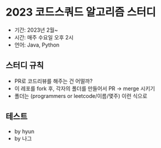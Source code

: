 # 2023 코드스쿼드 알고리즘 스터디

- 기간: 2023년 2월~
- 시간: 매주 수요일 오후 2시
- 언어: Java, Python

## 스터디 규칙
- PR로 코드리뷰를 해주는 건 어떨까?
- 이 레포를 fork 후, 각자의 폴더를 만들어서 PR -> merge 시키기
- 폴더는 (programmers or leetcode/이름/몇주) 이런 식으로

## 테스트
- by hyun
- by 나그